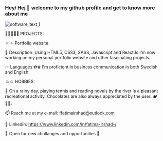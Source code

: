 ###  Hey/ Hej 👋 welcome to my github profile and get to know more about me

   ![software_text_1](https://github.com/fatima-irshad/fatima-irshad/assets/102471802/a33a1f2d-0448-4683-8195-0e449ce21c06)


  ✍🏻👩🏼‍💻 PROJECTS: 
      
  ✧ ✧ Portfolio website:
  
  🔭 Description: Using HTML5, CSS3, SASS, Javascript and ReactJs  I'm now working on my personal portfolio website and other fascinating projects. 
       
   ☞ Languages:✿❀ I'm proficient in business communication in both Swedish and English.
   
   
   ☺️☺️ HOBBIES:

   📧   On a rainy day, playing tennis and reading novels by the river is a pleasant recreational activity. Chocolates are also always appreciated by the user.  🏕️🏓😊. 

   📫  Reach me at my e-mail: ffatimairshad@outlook.com 

   💬  Linkedin: https://www.linkedin.com/in/fatima-irshad-/

   🙂  Open for new challanges and opportunities 🙂



  





